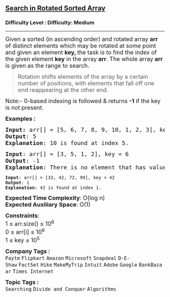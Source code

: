 <h2><a href="https://www.geeksforgeeks.org/problems/search-in-a-rotated-array4618/1?page=5&company=Amazon&sortBy=submissions">Search in Rotated Sorted Array</a></h2><h3>Difficulty Level : Difficulty: Medium</h3><hr><div class="problems_problem_content__Xm_eO"><p><span style="font-size: 18px;">Given a sorted (in ascending order) and rotated array <strong>arr</strong> of distinct elements which may be rotated at some point and given an element <strong>key, </strong>the task is to find the index of the given element <strong>key</strong> in the array <strong>arr</strong>. The whole array </span><strong style="font-size: 18px;">arr </strong><span style="font-size: 18px;">is given as the range to search.</span></p>
<blockquote>
<p><span style="font-size: 18px;"><span style="font-size: 18px;">Rotation shifts elements of the array by a certain number of positions, with elements that fall off one end reappearing at the other end.</span></span></p>
</blockquote>
<p><span style="font-size: 18px;">Note:- 0-based indexing is followed &amp; returns <strong>-1</strong> if the key is not present.</span></p>
<p><span style="font-size: 18px;"><strong>Examples :</strong></span></p>
<pre><span style="font-size: 18px;"><strong>Input: </strong>arr[] = [5, 6, 7, 8, 9, 10, 1, 2, 3], key = 10
<strong>Output</strong>: 5
<strong>Explanation</strong>: 10 is found at index 5.</span></pre>
<pre><span style="font-size: 18px;"><strong>Input</strong>: arr[] = [3, 5, 1, 2], key = 6</span><span style="font-size: 18px;"><strong>
Output</strong>: -1</span><span style="font-size: 18px;"><strong>
Explanation</strong>: There is no element that has value 6.<br></span></pre>
<pre><span><strong>Input</strong>: arr[] = [33, 42, 72, 99], key = 42</span><span><strong>
Output</strong>: 1</span><span><strong>
Explanation</strong>: 42 is found at index 1.</span></pre>
<p><span style="font-size: 18px;"><strong>Expected Time Complexity</strong>: O(log n)<br><strong>Expected Auxiliary Space</strong>: O(1)</span></p>
<p><span style="font-size: 18px;"><strong>Constraints</strong>:<br>1 ≤ arr.size() ≤ 10<sup>6</sup><br>0 ≤ arr[i] ≤ 10<sup>6</sup><br>1 ≤ key ≤ 10<sup>5</sup></span></p></div><p><span style=font-size:18px><strong>Company Tags : </strong><br><code>Paytm</code>&nbsp;<code>Flipkart</code>&nbsp;<code>Amazon</code>&nbsp;<code>Microsoft</code>&nbsp;<code>Snapdeal</code>&nbsp;<code>D-E-Shaw</code>&nbsp;<code>FactSet</code>&nbsp;<code>Hike</code>&nbsp;<code>MakeMyTrip</code>&nbsp;<code>Intuit</code>&nbsp;<code>Adobe</code>&nbsp;<code>Google</code>&nbsp;<code>BankBazaar</code>&nbsp;<code>Times Internet</code>&nbsp;<br><p><span style=font-size:18px><strong>Topic Tags : </strong><br><code>Searching</code>&nbsp;<code>Divide and Conquer</code>&nbsp;<code>Algorithms</code>&nbsp;
